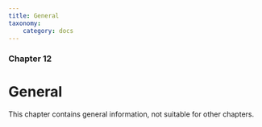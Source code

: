 ```yaml
---
title: General
taxonomy:
    category: docs
---
```


### Chapter 12

# General

This chapter contains general information, not suitable for other chapters.
